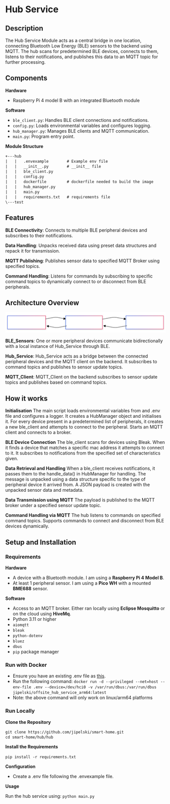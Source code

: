 # Hub Service

## Description
The Hub Service Module acts as a central bridge in one location, connecting Bluetooth Low Energy (BLE) sensors to the backend using MQTT. The hub scans for predetermined BLE devices, connects to them, listens to their notifications, and publishes this data to an MQTT topic for further processing.

## Components

**Hardware**
- Raspberry Pi 4 model B with an integrated Bluetooth module

**Software**
- `ble_client.py`: Handles BLE client connections and notifications.
- `config.py`: Loads environmental variables and configures logging.
- `hub_manager.py`: Manages BLE clients and MQTT communication.
- `main.py`: Program entry point.

**Module Structure**
```
+---hub
|   |   .envexample        # Example env file
|   |   __init__.py        # __init__ file
|   |   ble_client.py      
|   |   config.py
|   |   dockerfile         # dockerfile needed to build the image
|   |   hub_manager.py
|   |   main.py
|   |   requirements.txt   # requirements file
\---test
```

## Features

  **BLE Connectivity**: 
  Connects to multiple BLE peripheral devices and subscribes to their notifications.
  
  **Data Handling**: 
  Unpacks received data using preset data structures and repack it for transmission.
  
  **MQTT Publishing**: 
  Publishes sensor data to specified MQTT Broker using specified topics.
  
  **Command Handling**: 
  Listens for commands by subscribing to specific command topics to dynamically connect to or disconnect from BLE peripherals.

## Architecture Overview
<img src="../assets/Hub_Service_Flowchart.svg" alt="Hub Service Flowchart" />

  **BLE_Sensors**:
  One or more peripheral devices communicate bidirectionally with a local instance of Hub_Service through BLE.

  **Hub_Service**:
  Hub_Service acts as a bridge between the connected peripheral devices and the MQTT client on the backend. It subscribes to command topics and publishes to sensor update topics.

  **MQTT_Client**:
  MQTT_Client on the backend subscribes to sensor update topics and publishes based on command topics.

## How it works

**Initialisation**
The main script loads environmental variables from and .env file and configures a logger.
It creates a HubManager object and initialises it.
For every device present in a predetermined list of peripherals, it creates a new ble_client and attempts to connect to the peripheral.
Starts an MQTT client and connects to a broker.

**BLE Device Connection**
The ble_client scans for devices using Bleak. 
When it finds a device that matches a specific mac address it attempts to connect to it.
It subscribes to notifications from the specified set of characteristics given.

**Data Retrieval and Handling**
When a ble_client receives notifications, it passes them to the handle_data() in HubManager for handling.
The message is unpacked using a data structure specific to the type of peripheral device it arrived from.
A JSON payload is created with the unpacked sensor data and metadata.

**Data Transmission using MQTT**
The payload is published to the MQTT broker under a specified sensor update topic.

**Command Handling via MQTT**
The hub listens to commands on specified command topics.
Supports commands to connect and disconnect from BLE devices dynamically.

## Setup and Installation

### Requirements
**Hardware**

- A device with a Bluetooth module. I am using a **Raspberry Pi 4 Model B**.
- At least 1 peripheral sensor. I am using a **Pico WH** with a mounted **BME688** sensor.

**Software**

- Access to an MQTT broker. Either ran locally using **Eclipse Mosquitto** or on the cloud using **HiveMq**.
- Python 3.11 or higher
- `aiomqtt`
- `bleak`
- `python-dotenv`
- `bluez`
- `dbus`
- `pip` package manager


### Run with Docker

- Ensure you have an existing .env file as <a href="./hub/.envexample">this</a>.
- Run the following command:
`docker run -d --privileged --net=host --env-file .env --device=/dev/hci0 -v /var/run/dbus:/var/run/dbus jipelski/offsite_hub_service_arm64:latest`
- Note: the above command will only work on linux/arm64 platforms

### Run Locally

**Clone the Repository**
```
git clone https://github.com/jipelski/smart-home.git
cd smart-home/hub/hub
```

**Install the Requirements**

`pip install -r requirements.txt`

**Configuration**
- Create a .env file following the .envexample file.

**Usage**

Run the hub service using:
`python main.py`


